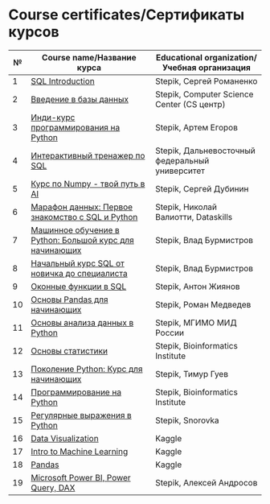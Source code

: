 # Course certificates/Сертификаты курсов

|№| Course name/Название курса | Educational organization/Учебная организация |
|-|----------------------------|----------------------------------------------|
|1| [SQL Introduction](https://github.com/PMikhail1681/Certificates/blob/main/SQL%20Introduction.png) | Stepik, Сергей Романенко |
|2| [Введение в базы данных](https://github.com/PMikhail1681/Certificates/blob/main/%D0%92%D0%B2%D0%B5%D0%B4%D0%B5%D0%BD%D0%B8%D0%B5%20%D0%B2%20%D0%B1%D0%B0%D0%B7%D1%8B%20%D0%B4%D0%B0%D0%BD%D0%BD%D1%8B%D1%85.png) | Stepik, Computer Science Center (CS центр) |
|3| [Инди-курс программирования на Python](https://github.com/PMikhail1681/Certificates/blob/main/%D0%98%D0%BD%D0%B4%D0%B8-%D0%BA%D1%83%D1%80%D1%81%20%D0%BF%D1%80%D0%BE%D0%B3%D1%80%D0%B0%D0%BC%D0%BC%D0%B8%D1%80%D0%BE%D0%B2%D0%B0%D0%BD%D0%B8%D1%8F%20%D0%BD%D0%B0%20Python.png) | Stepik, Артем Егоров |
|4| [Интерактивный тренажер по SQL](https://github.com/PMikhail1681/Certificates/blob/main/%D0%98%D0%BD%D1%82%D0%B5%D1%80%D0%B0%D0%BA%D1%82%D0%B8%D0%B2%D0%BD%D1%8B%D0%B9%20%D1%82%D1%80%D0%B5%D0%BD%D0%B0%D0%B6%D0%B5%D1%80%20%D0%BF%D0%BE%20SQL.png) | Stepik, Дальневосточный федеральный университет |
|5| [Курс по Numpy - твой путь в AI](https://github.com/PMikhail1681/Certificates/blob/main/%D0%9A%D1%83%D1%80%D1%81%20%D0%BF%D0%BE%20Numpy%20-%20%D1%82%D0%B2%D0%BE%D0%B9%20%D0%BF%D1%83%D1%82%D1%8C%20%D0%B2%20AI.png) | Stepik, Сергей Дубинин |
|6| [Марафон данных: Первое знакомство с SQL и Python](https://github.com/PMikhail1681/Certificates/blob/main/%D0%9C%D0%B0%D1%80%D0%B0%D1%84%D0%BE%D0%BD%20%D0%B4%D0%B0%D0%BD%D0%BD%D1%8B%D1%85.%20%D0%9F%D0%B5%D1%80%D0%B2%D0%BE%D0%B5%20%D0%B7%D0%BD%D0%B0%D0%BA%D0%BE%D0%BC%D1%81%D1%82%D0%B2%D0%BE%20%D1%81%20SQL%20%20%D0%B8%20Python.png) | Stepik, Николай Валиотти, Dataskills |
|7| [Машинное обучение в Python: Большой курс для начинающих](https://github.com/PMikhail1681/Certificates/blob/main/%D0%9C%D0%B0%D1%88%D0%B8%D0%BD%D0%BD%D0%BE%D0%B5%20%D0%BE%D0%B1%D1%83%D1%87%D0%B5%D0%BD%D0%B8%D0%B5%20%D0%B2%20Python.%20%D0%91%D0%BE%D0%BB%D1%8C%D1%88%D0%BE%D0%B9%20%D0%BA%D1%83%D1%80%D1%81%20%D0%B4%D0%BB%D1%8F%20%D0%BD%D0%B0%D1%87%D0%B8%D0%BD%D0%B0%D1%8E%D1%89%D0%B8%D1%85..png) | Stepik, Влад Бурмистров |
|8| [Начальный курс SQL от новичка до специалиста](https://github.com/PMikhail1681/Certificates/blob/main/%D0%9D%D0%B0%D1%87%D0%B0%D0%BB%D1%8C%D0%BD%D1%8B%D0%B9%20%D0%BA%D1%83%D1%80%D1%81%20SQL%20%D0%BE%D1%82%20%D0%BD%D0%BE%D0%B2%D0%B8%D1%87%D0%BA%D0%B0%20%D0%B4%D0%BE%20%D1%81%D0%BF%D0%B5%D1%86%D0%B8%D0%B0%D0%BB%D0%B8%D1%81%D1%82%D0%B0.png) | Stepik, Влад Бурмистров |
|9| [Оконные функции в SQL](https://github.com/PMikhail1681/Certificates/blob/main/%D0%9E%D0%BA%D0%BE%D0%BD%D0%BD%D1%8B%D0%B5%20%D1%84%D1%83%D0%BD%D0%BA%D1%86%D0%B8%D0%B8%20%D0%B2%20SQL.png) | Stepik, Антон Жиянов | 
|10| [Основы Pandas для начинающих](https://github.com/PMikhail1681/Certificates/blob/main/%D0%9E%D1%81%D0%BD%D0%BE%D0%B2%D1%8B%20Pandas%20%D0%B4%D0%BB%D1%8F%20%D0%BD%D0%B0%D1%87%D0%B8%D0%BD%D0%B0%D1%8E%D1%89%D0%B8%D1%85.png) | Stepik, Роман Медведев |
|11| [Основы анализа данных в Python](https://github.com/PMikhail1681/Certificates/blob/main/%D0%9E%D1%81%D0%BD%D0%BE%D0%B2%D1%8B%20%D0%B0%D0%BD%D0%B0%D0%BB%D0%B8%D0%B7%D0%B0%20%D0%B4%D0%B0%D0%BD%D0%BD%D1%8B%D1%85%20%D0%B2%20Python.png) | Stepik, МГИМО МИД России |
|12| [Основы статистики](https://github.com/PMikhail1681/Certificates/blob/main/%D0%9E%D1%81%D0%BD%D0%BE%D0%B2%D1%8B%20%D1%81%D1%82%D0%B0%D1%82%D0%B8%D1%81%D1%82%D0%B8%D0%BA%D0%B8.png) | Stepik, Bioinformatics Institute |
|13| [Поколение Python: Курс для начинающих](https://github.com/PMikhail1681/Certificates/blob/main/%D0%9F%D0%BE%D0%BA%D0%BE%D0%BB%D0%B5%D0%BD%D0%B8%D0%B5%20Python.%20%D0%9A%D1%83%D1%80%D1%81%20%D0%B4%D0%BB%D1%8F%20%D0%BD%D0%B0%D1%87%D0%B8%D0%BD%D0%B0%D1%8E%D1%89%D0%B8%D1%85..png) | Stepik, Тимур Гуев |
|14| [Программирование на Python](https://github.com/PMikhail1681/Certificates/blob/main/%D0%9F%D1%80%D0%BE%D0%B3%D1%80%D0%B0%D0%BC%D0%BC%D0%B8%D1%80%D0%BE%D0%B2%D0%B0%D0%BD%D0%B8%D0%B5%20%D0%BD%D0%B0%20Python.png) | Stepik, Bioinformatics Institute |
|15| [Регулярные выражения в Python](https://github.com/PMikhail1681/Certificates/blob/main/%D0%A0%D0%B5%D0%B3%D1%83%D0%BB%D1%8F%D1%80%D0%BD%D1%8B%D0%B5%20%D0%B2%D1%8B%D1%80%D0%B0%D0%B6%D0%B5%D0%BD%D0%B8%D1%8F%20%D0%B2%20Python.png) | Stepik, Snorovka |
|16| [Data Visualization](https://github.com/PMikhail1681/Certificates/blob/main/Data%20Visualization.png) | Kaggle |
|17| [Intro to Machine Learning](https://github.com/PMikhail1681/Certificates/blob/main/Intro%20to%20Machine%20Learning.png) | Kaggle |
|18| [Pandas](https://github.com/PMikhail1681/Certificates/blob/main/Pandas.png) | Kaggle |
|19| [Microsoft Power BI, Power Query, DAX](https://github.com/PMikhail1681/Certificates/blob/main/Microsoft%20Power%20BI%2C%20Power%20Query%2C%20DAX.png) | Stepik, Алексей Андросов |
